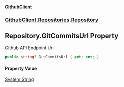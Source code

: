 #### [GithubClient](index 'index')
### [GithubClient.Repositories](GithubClient.Repositories 'GithubClient.Repositories').[Repository](GithubClient.Repositories.Repository 'GithubClient.Repositories.Repository')

## Repository.GitCommitsUrl Property

Github API Endpoint Url

```csharp
public string? GitCommitsUrl { get; set; }
```

#### Property Value
[System.String](https://docs.microsoft.com/en-us/dotnet/api/System.String 'System.String')